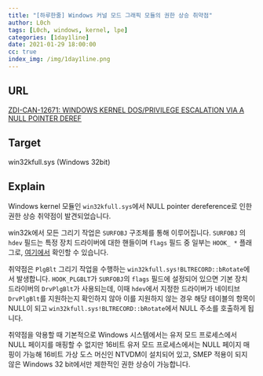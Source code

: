 ```yaml
---
title: "[하루한줄] Windows 커널 모드 그래픽 모듈의 권한 상승 취약점"
author: L0ch
tags: [L0ch, windows, kernel, lpe]
categories: [1day1line]
date: 2021-01-29 18:00:00
cc: true
index_img: /img/1day1line.png
---
```


## URL

[ZDI-CAN-12671: WINDOWS KERNEL DOS/PRIVILEGE ESCALATION VIA A NULL POINTER DEREF](https://www.zerodayinitiative.com/blog/2021/1/27/zdi-can-12671-windows-kernel-dosprivilege-escalation-via-a-null-pointer-deref)

## Target

win32kfull.sys (Windows 32bit)

## Explain
Windows kernel 모듈인 `win32kfull.sys`에서 NULL pointer dereference로 인한 권한 상승 취약점이 발견되었습니다.

win32k에서 모든 그리기 작업은 `SURFOBJ` 구조체를 통해 이루어집니다. `SURFOBJ` 의 `hdev` 필드는 특정 장치 드라이버에 대한 핸들이며 `flags` 필드 중 일부는 `HOOK_ *` 플래그로, [여기에서](https://docs.microsoft.com/en-us/windows/win32/api/winddi/nf-winddi-engassociatesurface) 확인할 수 있습니다.

취약점은 `PlgBlt` 그리기 작업을 수행하는  `win32kfull.sys!BLTRECORD::bRotate`에서 발생합니다. `HOOK_PLGBLT`가 `SURFOBJ`의 `flags` 필드에 설정되어 있으면 기본 장치 드라이버의 `DrvPlgBlt`가 사용되는데, 이때 `hdev`에서 지정한 드라이버가 네이티브 `DrvPlgBlt`를 지원하는지 확인하지 않아 이를 지원하지 않는 경우 해당 테이블의 항목이 NULL이 되고 `win32kfull.sys!BLTRECORD::bRotate`에서 NULL 주소를 호출하게 됩니다.

취약점을 악용할 때 기본적으로 Windows 시스템에서는 유저 모드 프로세스에서 NULL 페이지를 매핑할 수 없지만 16비트 유저 모드 프로세스에서는 NULL 페이지 매핑이 가능해 16비트 가상 도스 머신인 NTVDM이 설치되어 있고, SMEP 적용이 되지 않은 Windows 32 bit에서만 제한적인 권한 상승이 가능합니다.


